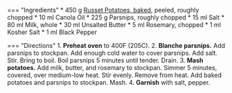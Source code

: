 === "Ingredients"
    * 450 g [Russet Potatoes, baked](baked-potato.md), peeled, roughly chopped
    * 10 ml Canola Oil
    * 225 g Parsnips, roughly chopped
    * 15 ml Salt
    * 80 ml Milk, whole
    * 30 ml Unsalted Butter
    * 5 ml Rosemary, chopped
    * 1 ml Kosher Salt
    * 1 ml Black Pepper

=== "Directions"
    1. **Preheat oven** to 400F (205C).
    2. **Blanche parsnips.** Add parsnips to stockpan. Add enough cold water to cover parsnips. Add salt. Stir. Bring to boil. Boil parsnips 5 minutes until tender. Drain.
    3. **Mash potatoes.** Add milk, butter, and rosemary to stockpan. Simmer 5 minutes, covered, over medium-low heat. Stir evenly. Remove from heat. Add baked potatoes and parsnips to stockpan. Mash.
    4. **Garnish** with salt, pepper.
